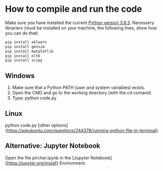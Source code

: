 # How to compile and run the code
Make sure you have installed the current [Python version 3.8.3](https://www.python.org/downloads/).
Necessery librariers (must be installed on your machine, the following lines, show how you can do that)

```bash
pip install sklearn
pip install gensim
pip install matplotlib
pip install nltk
pip install scipy
```
 
## Windows
1) Make sure that a Python PATH (user and system variables) exists.
2) Open the CMD and go to the working directory (with the cd comand)
3) Type: python code.py


## Linux
python code.py
[other options]{https://askubuntu.com/questions/244378/running-python-file-in-terminal}


## Alternative: Jupyter Notebook
Open the file pircher.ipynb in the [Jupyter Notebook]{https://jupyter.org/install} Environment.
